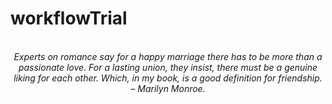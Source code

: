 # workflowTrial
<!-- QUOTE:START -->
<p align="center"><br><i>Experts on romance say for a happy marriage there has to be more than a passionate love. For a lasting union, they insist, there must be a genuine liking for each other. Which, in my book, is a good definition for friendship.</i><br><i>– Marilyn Monroe.</i><br></p>
<!-- QUOTE:END -->


